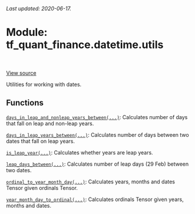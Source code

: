<!--
This file is generated by a tool. Do not edit directly.
For open-source contributions the docs will be updated automatically.
-->

*Last updated: 2020-06-17.*

<div itemscope itemtype="http://developers.google.com/ReferenceObject">
<meta itemprop="name" content="tf_quant_finance.datetime.utils" />
<meta itemprop="path" content="Stable" />
</div>

# Module: tf_quant_finance.datetime.utils

<!-- Insert buttons and diff -->

<table class="tfo-notebook-buttons tfo-api" align="left">
</table>

<a target="_blank" href="https://github.com/google/tf-quant-finance/blob/master/tf_quant_finance/datetime/date_utils.py">View source</a>



Utilities for working with dates.



## Functions

[`days_in_leap_and_nonleap_years_between(...)`](../../tf_quant_finance/datetime/utils/days_in_leap_and_nonleap_years_between.md): Calculates number of days that fall on leap and non-leap years.

[`days_in_leap_years_between(...)`](../../tf_quant_finance/datetime/utils/days_in_leap_years_between.md): Calculates number of days between two dates that fall on leap years.

[`is_leap_year(...)`](../../tf_quant_finance/datetime/utils/is_leap_year.md): Calculates whether years are leap years.

[`leap_days_between(...)`](../../tf_quant_finance/datetime/utils/leap_days_between.md): Calculates number of leap days (29 Feb) between two dates.

[`ordinal_to_year_month_day(...)`](../../tf_quant_finance/datetime/utils/ordinal_to_year_month_day.md): Calculates years, months and dates Tensor given ordinals Tensor.

[`year_month_day_to_ordinal(...)`](../../tf_quant_finance/datetime/utils/year_month_day_to_ordinal.md): Calculates ordinals Tensor given years, months and dates.


